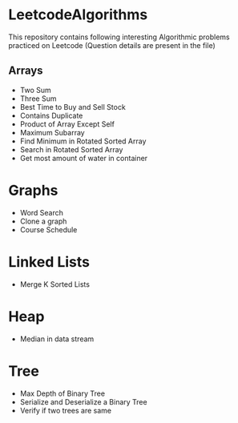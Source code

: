 # LeetcodeAlgorithms

This repository contains following interesting Algorithmic problems practiced on Leetcode
(Question details are present in the file)

## Arrays
- Two Sum
- Three Sum
- Best Time to Buy and Sell Stock
- Contains Duplicate
- Product of Array Except Self
- Maximum Subarray
- Find Minimum in Rotated Sorted Array
- Search in Rotated Sorted Array
- Get most amount of water in container

# Graphs
- Word Search
- Clone a graph
- Course Schedule

# Linked Lists
- Merge K Sorted Lists

# Heap
- Median in data stream

# Tree
- Max Depth of Binary Tree
- Serialize and Deserialize a Binary Tree
- Verify if two trees are same
